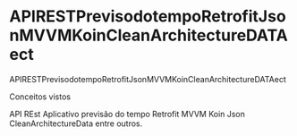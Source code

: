 # APIRESTPrevisodotempoRetrofitJsonMVVMKoinCleanArchitectureDATAect
 APIRESTPrevisodotempoRetrofitJsonMVVMKoinCleanArchitectureDATAect
 
 Conceitos vistos
 
 API REst
Aplicativo previsão do tempo
Retrofit
MVVM
Koin
Json
CleanArchitectureData
entre outros.

